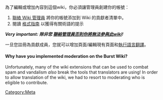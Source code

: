 <languages/> 為了編輯或增加內容到這個wiki，你必須讓管理員創建你的帳號：

1.  [聯絡 Wiki 管理員](special-contact.md) 將你的帳號添加到 Wiki 的貢獻者清單中。
2.  閱讀 [格式指南](----.md) 以獲得有關術語的提示

***Very important: 除非您 [聯絡管理員否則你將無法參與此wiki](special-contact.md)!***

一旦您註冊為貢獻成員，您就可以增加頁面/編輯現有頁面和[執行語言翻譯](----.md)。

#### Why have you implemented moderation on the Burst Wiki?

Unfortunately, many of the wiki extensions that can be used to combat spam and vandalism *also* break the tools that translators are using! In order to allow translation of the wiki, we had to resort to moderating who is eligible to contribute.

<Category:Meta>
